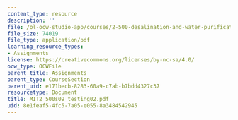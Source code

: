 ```yaml
---
content_type: resource
description: ''
file: /ol-ocw-studio-app/courses/2-500-desalination-and-water-purification-spring-2009/8e1feaf54fc57a05e0558a3484542945_MIT2_500s09_testing02.pdf
file_size: 74019
file_type: application/pdf
learning_resource_types:
- Assignments
license: https://creativecommons.org/licenses/by-nc-sa/4.0/
ocw_type: OCWFile
parent_title: Assignments
parent_type: CourseSection
parent_uid: e171becb-8283-60a9-c7ab-b7bdd4327c37
resourcetype: Document
title: MIT2_500s09_testing02.pdf
uid: 8e1feaf5-4fc5-7a05-e055-8a3484542945
---
```

